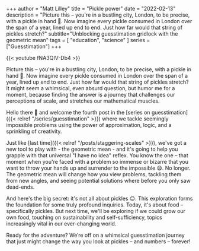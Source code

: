 +++
author = "Matt Lilley"
title = "Pickle power"
date = "2022-02-13"
description = "Picture this – you're in a bustling city, London, to be precise, with a pickle in hand 🥒. Now imagine every pickle consumed in London over the span of a year, lined up end to end. Just how far would that string of pickles stretch?"
subtitle="Unblocking guesstimation gridlock with the geometric mean"
tags = [
    "education",
    "science"
]
series = ["Guesstimation"]
+++

{{< youtube fNA3QIV-Db4 >}}


Picture this – you're in a bustling city, London, to be precise, with a pickle in hand 🥒. Now imagine every pickle consumed in London over the span of a year, lined up end to end. Just how far would that string of pickles stretch? It might seem a whimsical, even absurd question, but humor me for a moment, because finding the answer is a journey that challenges our perceptions of scale, and stretches our mathematical muscles.

Hello there 👋 and welcome the fourth post in the [series on guesstimation]({{< relref "/series/guesstimation" >}}) where we tackle seemingly impossible problems using the power of approximation, logic, and a sprinkling of creativity.

Just like [last time]({{< relref "/posts/staggering-scales" >}}), we've got a new tool to play with - the geometric mean - and it's going to help you grapple with that universal "I have no idea" reflex. You know the one – that moment when you're faced with a problem so immense or bizarre that you want to throw your hands up and surrender to the impossible 😫. No longer. The geometric mean will change how you view problems, tackling them from new angles, and seeing potential solutions where before you only saw dead-ends.

And here's the big secret: it's not all about pickles 😉. This exploration forms the foundation for some truly profound inquiries. Today, it's about food – specifically pickles. But next time, we'll be exploring if we could grow our own food, touching on sustainability and self-sufficiency, topics increasingly vital in our ever-changing world.

Ready for the adventure? We’re off on a whimsical guesstimation journey that just might change the way you look at pickles – and numbers – forever!